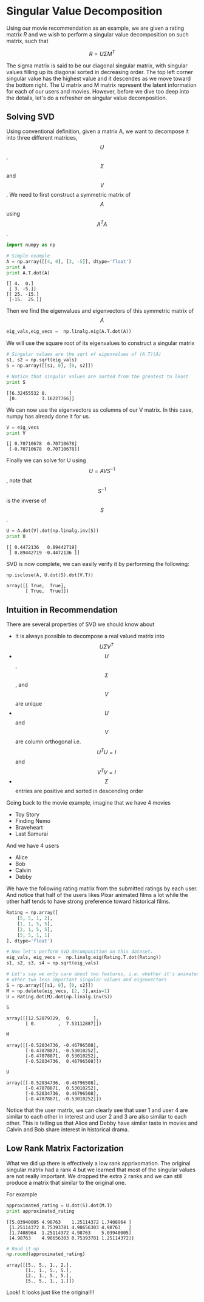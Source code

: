 
# Singular Value Decomposition

Using our movie recommendation as an example, we are given a rating matrix $R$ and we wish to perform a singular value decomposition on such matrix, such that

$$
R = U \Sigma M^{T}
$$

The sigma matrix is said to be our diagonal singular matrix, with singular values filling up its diagonal sorted in decreasing order. The top left corner singular value has the highest value and it descendes as we move toward the bottom right. The U matrix and M matrix represent the latent information for each of our users and movies. However, before we dive too deep into the details, let's do a refresher on singular value decomposition.

## Solving SVD
Using conventional definition, given a matrix A, we want to decompose it into three different matrices, $$U$$, $$\Sigma$$ and $$V$$. We need to first construct a symmetric matrix of $$A$$ using $$A^{T}A$$. 


```python
import numpy as np

# Simple example 
A = np.array([[4, 0], [3, -5]], dtype='float')
print A
print A.T.dot(A)
```

    [[ 4.  0.]
     [ 3. -5.]]
    [[ 25. -15.]
     [-15.  25.]]


Then we find the eigenvalues and eigenvectors of this symmetric matrix of $$A$$


```python
eig_vals,eig_vecs =  np.linalg.eig(A.T.dot(A))
```

We will use the square root of its eigenvalues to construct a singular matrix


```python
# Singular values are the sqrt of eigenvalues of (A.T)(A)
s1, s2 = np.sqrt(eig_vals)
S = np.array([[s1, 0], [0, s2]])

# Notice that singular values are sorted from the greatest to least
print S
```

    [[6.32455532 0.        ]
     [0.         3.16227766]]


We can now use the eigenvectors as columns of our V matrix. In this case, numpy has already done it for us.


```python
V = eig_vecs
print V
```

    [[ 0.70710678  0.70710678]
     [-0.70710678  0.70710678]]


Finally we can solve for U using $$U = AVS^{-1}$$, note that $$S^{-1}$$ is the inverse of $$S$$.


```python
U = A.dot(V).dot(np.linalg.inv(S))
print U
```

    [[ 0.4472136   0.89442719]
     [ 0.89442719 -0.4472136 ]]


SVD is now complete, we can easily verify it by performing the following:


```python
np.isclose(A, U.dot(S).dot(V.T))
```




    array([[ True,  True],
           [ True,  True]])



## Intuition in Recommendation

There are several properties of SVD we should know about 

* It is always possible to decompose a real valued matrix into $$U \Sigma V^{T}$$
* $$U$$, $$\Sigma$$, and $$V$$ are unique
* $$U$$ and $$V$$ are column orthogonal i.e. $$U^{T}U = I$$ and $$V^{T}V = I$$
* $$\Sigma$$ entries are positive and sorted in descending order

Going back to the movie example, imagine that we have 4 movies

* Toy Story
* Finding Nemo
* Braveheart
* Last Samurai

And we have 4 users

* Alice
* Bob
* Calvin
* Debby

We have the following rating matrix from the submitted ratings by each user. And notice that half of the users likes Pixar animated films a lot while the other half tends to have strong preference toward historical films.


```python
Rating = np.array([
    [5, 5, 1, 2],
    [1, 1, 5, 5],
    [2, 1, 5, 5],
    [5, 5, 1, 1]
], dtype='float')

# Now let's perform SVD decomposition on this dataset.
eig_vals, eig_vecs =  np.linalg.eig(Rating.T.dot(Rating))
s1, s2, s3, s4 = np.sqrt(eig_vals)

# Let's say we only care about two features, i.e. whether it's animated film or historical film. We will drop the
# other two less important singular values and eigenvectors
S = np.array([[s1, 0], [0, s2]])
M = np.delete(eig_vecs, [2, 3],axis=1)
U = Rating.dot(M).dot(np.linalg.inv(S))
```


```python
S
```




    array([[12.52079729,  0.        ],
           [ 0.        ,  7.53112887]])




```python
M
```




    array([[-0.52034736, -0.46796508],
           [-0.47878871, -0.53010252],
           [-0.47878871,  0.53010252],
           [-0.52034736,  0.46796508]])




```python
U
```




    array([[-0.52034736, -0.46796508],
           [-0.47878871,  0.53010252],
           [-0.52034736,  0.46796508],
           [-0.47878871, -0.53010252]])



Notice that the user matrix, we can clearly see that user 1 and user 4 are similar to each other in interest and user 2 and 3 are also similar to each other. This is telling us that Alice and Debby have similar taste in movies and Calvin and Bob share interest in historical drama.

## Low Rank Matrix Factorization
What we did up there is effectively a low rank apprixomation. The original singular matrix had a rank 4 but we learned that most of the singular values are not really important. We dropped the extra 2 ranks and we can still produce a matrix that similar to the original one. 

For example


```python
approximated_rating = U.dot(S).dot(M.T)
print approximated_rating
```

    [[5.03940005 4.98763    1.25114372 1.7408964 ]
     [1.25114372 0.75393781 4.98656303 4.98763   ]
     [1.7408964  1.25114372 4.98763    5.03940005]
     [4.98763    4.98656303 0.75393781 1.25114372]]



```python
# Roud it up
np.round(approximated_rating)
```




    array([[5., 5., 1., 2.],
           [1., 1., 5., 5.],
           [2., 1., 5., 5.],
           [5., 5., 1., 1.]])



Look! It looks just like the original!!!
